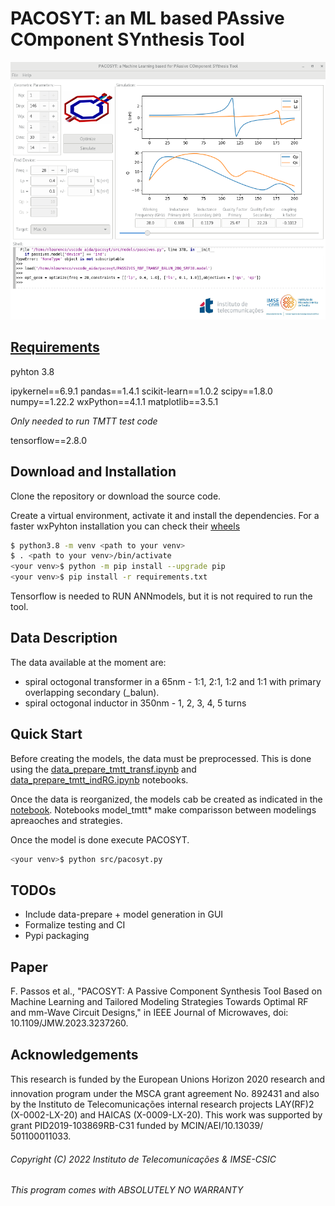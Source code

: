 # PACOSYT: an ML based PAssive COmponent SYnthesis Tool

![PACOSYT: an ML based PAssive COmponent SYnthesis Tool](img/screenshot.png)

## [Requirements](requirements.txt) 
pyhton 3.8


ipykernel==6.9.1 
pandas==1.4.1
scikit-learn==1.0.2
scipy==1.8.0
numpy==1.22.2
wxPython==4.1.1
matplotlib==3.5.1


*Only needed to run TMTT test code* 

tensorflow==2.8.0

## Download and Installation

Clone the repository or download the source code.

Create a virtual environment, activate it and install the dependencies. For a faster wxPyhton installation you can check their [wheels](https://wxpython.org/pages/downloads/index.html)

```bash
$ python3.8 -m venv <path to your venv>
$ . <path to your venv>/bin/activate
<your venv>$ python -m pip install --upgrade pip
<your venv>$ pip install -r requirements.txt
```

Tensorflow is needed to RUN ANNmodels, but it is not required to run the tool.

## Data Description
The data available at the moment are:
- spiral octogonal transformer in a 65nm - 1:1, 2:1, 1:2 and 1:1 with primary overlapping secondary (_balun).
- spiral octogonal inductor  in 350nm - 1, 2, 3, 4, 5 turns


## Quick Start

Before creating the models, the data must be preprocessed. This is done using the [data_prepare_tmtt_transf.ipynb](notebook/data_prepare_tmtt_transf.ipynb) and [data_prepare_tmtt_indRG.ipynb](notebook/data_prepare_tmtt_indGR.ipynb) notebooks.

Once the data is reorganized, the models cab be created as indicated in the [notebook](notebooks/models_transf_balun_srf38.ipynb). Notebooks model_tmtt* make comparisson between modelings apreaoches and strategies.

Once the model is done execute PACOSYT.
```bash
<your venv>$ python src/pacosyt.py
```

## TODOs
- Include data-prepare + model generation in GUI
- Formalize testing and CI 
- Pypi packaging

## Paper
F. Passos et al., "PACOSYT: A Passive Component Synthesis Tool Based on Machine Learning and Tailored Modeling Strategies Towards Optimal RF and mm-Wave Circuit Designs," in IEEE Journal of Microwaves, doi: 10.1109/JMW.2023.3237260.


## Acknowledgements
This research is funded by the European Unions Horizon 2020 research and innovation program under the MSCA grant agreement No. 892431 and also by the Instituto de Telecomunicações internal research projects LAY(RF)2 (X-0002-LX-20) and HAICAS (X-0009-LX-20). This work was supported by grant PID2019-103869RB-C31 funded by MCIN/AEI/10.13039/ 501100011033.

###### Copyright (C) 2022 Instituto de Telecomunicações & IMSE-CSIC
###### This program comes with ABSOLUTELY NO WARRANTY
